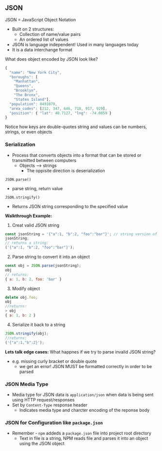 ## **JSON**

JSON = JavaScript Object Notation

- Built on 2 structures:
  - Collection of name/value pairs
  - An ordered list of values
- JSON is language independent! Used in many languages today
- It is a data interchange format

What does object encoded by JSON look like?

```javascript
{
  "name": "New York City",
  "boroughs": [
    "Manhattan",
    "Queens",
    "Brooklyn",
    "The Bronx",
    "Staten Island"],
  "population": 8491079,
  "area_codes": [212, 347, 646, 718, 917, 929],
  "position": { "lat": 40.7127, "lng": -74.0059 }
}
```

Notice how keys are double-quotes string and values can be numbers, strings, or even objects

### Serialization

- Process that converts objects into a format that can be stored or transmitted between computers
  - Objects --> strings
    - The oppisite direction is deserialization

`JSON.parse()`

- parse string, return value

`JSON.stringify()`

- Returns JSON string corresponding to the specified value

**Walkthrough Example:**

1. Creat valid JSON string

```javascript
const jsonString = '{"a":1, "b":2, "foo":"bar"}'; // string version of a JS Object
jsonString;
// returns a string:
('{"a":1, "b":2, "foo":"bar"}');
```

2. Parse string to convert it into an object

```javascript
const obj = JSON.parse(jsonString);
obj
// returns:
{ a: 1, b: 2, foo: 'bar' }
```

3. Modify object

```javascript
delete obj.foo;
obj
//returns:
> obj
{ a: 1, b: 2 }
```

4. Serialize it back to a string

```javascript
JSON.stringify(obj);
//returns:
('{"a":1,"b":2}');
```

**Lets talk edge cases:**
What happnes if we try to parse invalid JSON string?

- e.g. missing curly bracket or double quote
  - we get an error! JSON MUST be formatted correctly in order to be parsed

### JSON Media Type

- Media type for JSON data is `application/json` when data is being sent using HTTP request/responses
- Set by `Content-Type` response header
  - Indicates media type and charcter encoding of the reponse body

### JSON for Configuration like `package.json`

- Remember - `npm` addeds a `package.json` file into project root directory
  - Text in file is a string, NPM reads file and parses it into an object using the JSON object
